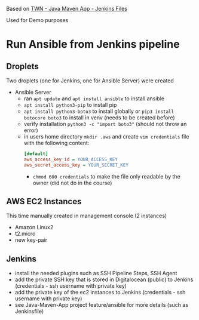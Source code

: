 Based on [TWN - Java Maven App - Jenkins Files](https://gitlab.com/twn-devops-bootcamp/latest/08-jenkins/java-maven-app)

Used for Demo purposes

# Run Ansible from Jenkins pipeline

## Droplets
Two droplets (one for Jenkins, one for Ansible Server) were created
- Ansible Server
    - ran `apt update` and `apt install ansible` to install ansible
    - `apt install python3-pip` to install pip
    - `apt install python3-boto3` to install globally or `pip3 install botocore boto3` to install in venv (needs to be created before)
    - verify installation `python3 -c "import boto3"` (should not throw an error)
    - in users home directory `mkdir .aws` and create `vim credentials` file with the following content:
      ```ini
      [default]
      aws_access_key_id = YOUR_ACCESS_KEY
      aws_secret_access_key = YOUR_SECRET_KEY
      ```
        - `chmod 600 credentials` to make the file only readable by the owner (did not do in the course)

## AWS EC2 Instances
This time manually created in management console (2 instances)
- Amazon Linux2
- t2.micro
- new key-pair

## Jenkins
- install the needed plugins such as SSH Pipeline Steps, SSH Agent
- add the private SSH key that is stored in Digitalocean (public) to Jenkins (credentials - ssh username with private key)
- add the private key of the ec2 instances to Jenkins (credentials - ssh username with private key)
- see Java-Maven-App project feature/ansible for more details (such as Jenkinsfile)

